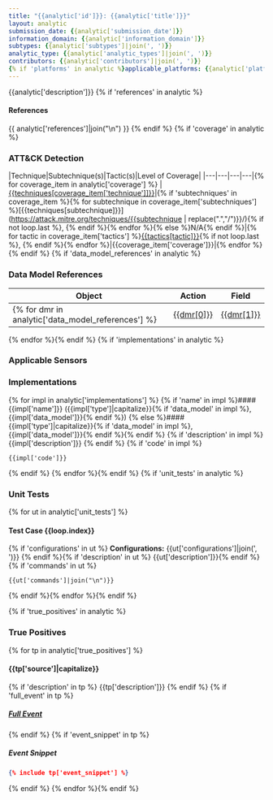 ```yaml
---
title: "{{analytic['id']}}: {{analytic['title']}}"
layout: analytic
submission_date: {{analytic['submission_date']}}
information_domain: {{analytic['information_domain']}}
subtypes: {{analytic['subtypes']|join(', ')}}
analytic_type: {{analytic['analytic_types']|join(', ')}}
contributors: {{analytic['contributors']|join(', ')}}
{% if 'platforms' in analytic %}applicable_platforms: {{analytic['platforms']|join(', ')}}{% else %}applicable_platforms: N/A{% endif %}
---
```


{{analytic['description']}}
{% if 'references' in analytic %}
#### References
{{ analytic['references']|join("\n") }}
{% endif %}
{% if 'coverage' in analytic %}
### ATT&CK Detection

|Technique|Subtechnique(s)|Tactic(s)|Level of Coverage|
|---|---|---|---|{% for coverage_item in analytic['coverage'] %}
|[{{techniques[coverage_item['technique']]}}](https://attack.mitre.org/techniques/{{coverage_item['technique']}}/)|{% if 'subtechniques' in coverage_item %}{% for subtechnique in coverage_item['subtechniques'] %}[{{techniques[subtechnique]}}](https://attack.mitre.org/techniques/{{subtechnique | replace(".","/")}}/){% if not loop.last %}, {% endif %}{% endfor %}{% else %}N/A{% endif %}|{% for tactic in coverage_item['tactics'] %}[{{tactics[tactic]}}](https://attack.mitre.org/tactics/{{tactic}}/){% if not loop.last %}, {% endif %}{% endfor %}|{{coverage_item['coverage']}}|{% endfor %}{% endif %}
{% if 'data_model_references' in analytic %}
### Data Model References

|Object|Action|Field|
|---|---|---|
{% for dmr in analytic['data_model_references'] %}|[{{dmr[0]}}](/data_model/{{dmr[0]}}) | [{{dmr[1]}}](/data_model/{{dmr[0]}}#{{dmr[1]}}) | [{{dmr[2]}}](/data_model/{{dmr[0]}}#{{dmr[2]}}) |
{% endfor %}{% endif %}
{% if 'implementations' in analytic %}

### Applicable Sensors


### Implementations
{% for impl in analytic['implementations'] %}
{% if 'name' in impl %}#### {{impl['name']}} ({{impl['type']|capitalize}}{% if 'data_model' in impl %}, {{impl['data_model']}}{% endif %})
{% else %}#### {{impl['type']|capitalize}}{% if 'data_model' in impl %}, {{impl['data_model']}}{% endif %}{% endif %}
{% if 'description' in impl %}
{{impl['description']}}
{% endif %}
{% if 'code' in impl %}
```
{{impl['code']}}
```
{% endif %}
{% endfor %}{% endif %}
{% if 'unit_tests' in analytic %}
### Unit Tests
{% for ut in analytic['unit_tests'] %}
#### Test Case {{loop.index}}
{% if 'configurations' in ut %}
**Configurations:** {{ut['configurations']|join(', ')}}
{% endif %}{% if 'description' in ut %}
{{ut['description']}}{% endif %}
{% if 'commands' in ut %}
```
{{ut['commands']|join("\n")}}
```
{% endif %}{% endfor %}{% endif %}

{% if 'true_positives' in analytic %}
### True Positives
{% for tp in analytic['true_positives'] %}
#### {{tp['source']|capitalize}}
{% if 'description' in tp %}
{{tp['description']}}
{% endif %}
{% if 'full_event' in tp %}
##### [Full Event](/true_positives/{{tp['full_event']}})
{% endif %}
{% if 'event_snippet' in tp %}
##### Event Snippet
```json
{% include tp['event_snippet'] %}
```
{% endif %}
{% endfor %}{% endif %}
